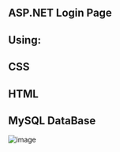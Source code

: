## ASP.NET Login Page 
## Using:

## CSS
## HTML 

## MySQL DataBase


![image](https://user-images.githubusercontent.com/109627707/198378012-31f7e63e-0b10-4418-a1e5-3921e1f1bc97.png)

